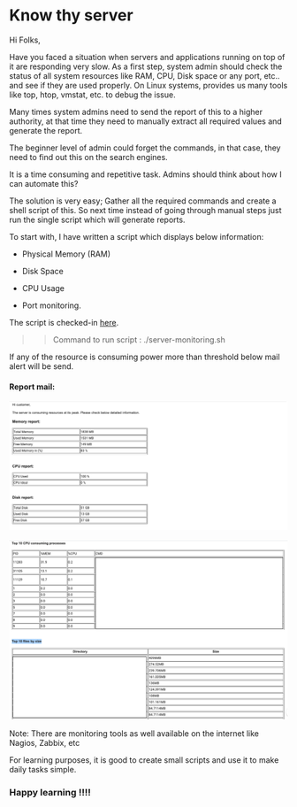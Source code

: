 # Know thy server 

Hi Folks,

Have you faced a situation when servers and applications running on top of it are responding
very slow. As a first step, system admin should check the status of all system resources like 
RAM, CPU, Disk space or any port, etc.. and see if they are used properly. On Linux systems, 
provides us many tools like top, htop, vmstat, etc. to debug the issue.

Many times system admins need to send the report of this to a higher authority, at that time 
they need to manually extract all required values and generate the report.

The beginner level of admin could forget the commands, in that case, they need to find out 
this on the search engines.

It is a time consuming and repetitive task. Admins should think about how I can automate this? 

The solution is very easy; Gather all the required commands and create a shell script of this. 
So next time instead of going through manual steps just run the single script which will generate reports.

To start with, I have written a script which displays below information:

+ Physical Memory (RAM)

+ Disk Space

+ CPU Usage

+ Port monitoring.

The script is checked-in [here](https://github.com/Krishwaidande/Shell-Scripting/blob/master/server-monitoring.sh).

>> Command to run script : ./server-monitoring.sh

If any of the resource is consuming power more than threshold below mail alert will be send.

#### Report mail:

![Mail-alert1](server-monitoring-alert-mail1.png)

![Mail-alert2](server-monitoring-alert-mail2.png)


Note: There are monitoring tools as well available on the internet like Nagios, Zabbix, etc 

For learning purposes, it is good to create small scripts and use it to make daily tasks simple.

### Happy learning !!!!
